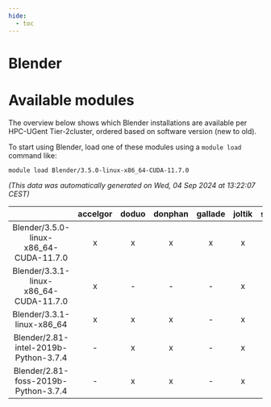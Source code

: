 ```yaml
---
hide:
  - toc
---
```


Blender
=======

# Available modules


The overview below shows which Blender installations are available per HPC-UGent Tier-2cluster, ordered based on software version (new to old).

To start using Blender, load one of these modules using a `module load` command like:

```shell
module load Blender/3.5.0-linux-x86_64-CUDA-11.7.0
```

*(This data was automatically generated on Wed, 04 Sep 2024 at 13:22:07 CEST)*  

| |accelgor|doduo|donphan|gallade|joltik|shinx|skitty|
| :---: | :---: | :---: | :---: | :---: | :---: | :---: | :---: |
|Blender/3.5.0-linux-x86_64-CUDA-11.7.0|x|x|x|x|x|-|x|
|Blender/3.3.1-linux-x86_64-CUDA-11.7.0|x|-|-|-|x|-|-|
|Blender/3.3.1-linux-x86_64|x|x|x|-|x|-|x|
|Blender/2.81-intel-2019b-Python-3.7.4|-|x|x|-|x|-|x|
|Blender/2.81-foss-2019b-Python-3.7.4|-|x|x|-|x|-|x|
